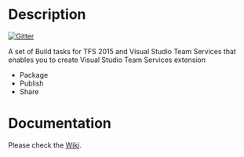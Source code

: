 # Description
[![Gitter](https://badges.gitter.im/jessehouwing/vsts-extension-tasks.svg)](https://gitter.im/jessehouwing/vsts-extension-tasks?utm_source=badge&utm_medium=badge&utm_campaign=pr-badge&utm_content=body_badge)

A set of Build tasks for TFS 2015 and Visual Studio Team Services that enables you to create Visual Studio Team Services extension

* Package 
* Publish
* Share

# Documentation

Please check the [Wiki](https://github.com/jessehouwing/vsts-extension-tasks/wiki).


